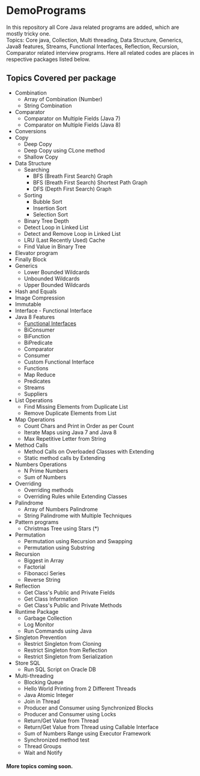 # DemoPrograms
In this repository all Core Java related programs are added, which are mostly tricky one.  
Topics: Core java, Collection, Multi threading, Data Structure, Generics, Java8 features, Streams, Functional Interfaces, Reflection, Recursion, Comparator related interview programs.
Here all related codes are places in respective packages listed below.  
 
## Topics Covered per package  
- Combination
    - Array of Combination (Number)
    - String Combination
- Comparator
    - Comparator on Multiple Fields (Java 7)
    - Comparator on Multiple Fields (Java 8)
- Conversions
- Copy
    - Deep Copy
    - Deep Copy using CLone method
    - Shallow Copy
- Data Structure
    - Searching
        - BFS (Breath First Search) Graph
        - BFS (Breath First Search) Shortest Path Graph
        - DFS (Depth First Search) Graph
    - Sorting
        - Bubble Sort
        - Insertion Sort
        - Selection Sort
    - Binary Tree Depth
    - Detect Loop in Linked List
    - Detect and Remove Loop in Linked List
    - LRU (Last Recently Used) Cache
    - Find Value in Binary Tree
- Elevator program
- Finally Block
- Generics
    - Lower Bounded Wildcards
    - Unbounded Wildcards
    - Upper Bounded Wildcards
- Hash and Equals
- Image Compression
- Immutable
- Interface - Functional Interface
- Java 8 Features 
    - [Functional Interfaces](https://docs.oracle.com/javase/8/docs/api/java/util/function/package-summary.html)
    - BiConsumer
    - BiFunction
    - BiPredicate
    - Comparator
    - Consumer
    - Custom Functional Interface
    - Functions
    - Map Reduce
    - Predicates
    - Streams
    - Suppliers
- List Operations
    - Find Missing Elements from Duplicate List
    - Remove Duplicate Elements from List  
- Map Operations
    - Count Chars and Print in Order as per Count
    - Iterate Maps using Java 7 and Java 8
    - Max Repetitive Letter from String 
- Method Calls
    - Method Calls on Overloaded Classes with Extending
    - Static method calls by Extending
- Numbers Operations
    - N Prime Numbers
    - Sum of Numbers
- Overriding
    - Overriding methods
    - Overriding Rules while Extending Classes
- Palindrome
    - Array of Numbers Palindrome
    - String Palindrome with Multiple Techniques
- Pattern programs
    - Christmas Tree using Stars (*)
- Permutation
    - Permutation using Recursion and Swapping
    - Permutation using Substring
- Recursion
    - Biggest in Array
    - Factorial
    - Fibonacci Series
    - Reverse String
- Reflection
    - Get Class's Public and Private Fields
    - Get Class Information
    - Get Class's Public and Private Methods
- Runtime Package
    - Garbage Collection
    - Log Monitor
    - Run Commands using Java
- Singleton Prevention
    - Restrict Singleton from Cloning
    - Restrict Singleton from Reflection
    - Restrict Singleton from Serialization
- Store SQL
    - Run SQL Script on Oracle DB
- Multi-threading
    - Blocking Queue
    - Hello World Printing from 2 Different Threads
    - Java Atomic Integer
    - Join in Thread
    - Producer and Consumer using Synchronized Blocks
    - Producer and Consumer using Locks
    - Return/Get Value from Thread
    - Return/Get Value from Thread using Callable Interface
    - Sum of Numbers Range using Executor Framework
    - Synchronized method test
    - Thread Groups
    - Wait and Notify 


#### More topics coming soon.
